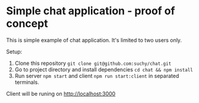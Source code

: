 # Simple chat application - proof of concept

This is simple example of chat application. It's limited to two users only.

Setup:

1. Clone this repository `git clone git@github.com:suchy/chat.git`
2. Go to project directory and install dependencies `cd chat && npm install`
3. Run server `npm start` and client `npm run start:client` in separated terminals.

Client will be runing on [http://localhost:3000](http://localhost:3000)
